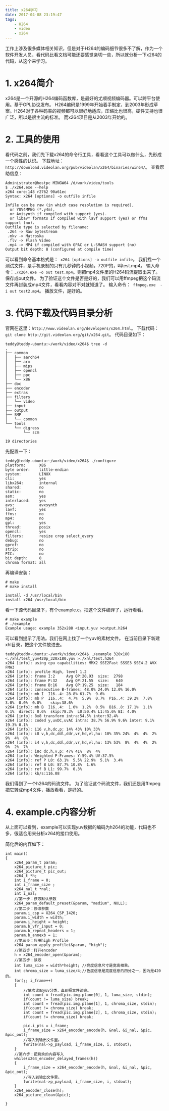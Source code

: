 ```yaml
---
title: x264学习
date: 2017-04-08 23:19:47
tags:
	- H264
	- video
	- x264
---
```

工作上涉及很多媒体相关知识，但是对于H264的编码细节很多不了解，作为一个软件开发人员，看代码比看文档可能还要感觉亲切一些，所以就分析一下x264的代码，从这个来学习。

# 1. x264简介
x264是一个开源的H264编码函数库，是最好的尤顺视频编码器。可以跨平台使用。基于GPL协议发布。
H264编码是1999年开始着手制定，到2003年形成草案。H264对于各种码率的视频都可以很好地适应，压缩比也很高，硬件支持也很广泛，所以是很主流的标准。
而x264项目是从2003年开始的。

# 2. 工具的使用
看代码之前，我们先下载x264的命令行工具，看看这个工具可以做什么，先形成一个感性的认识。
下载地址：`http://download.videolan.org/pub/videolan/x264/binaries/win64/`。
查看帮助信息：
```
Administrator@hostpc MINGW64 /d/work/video/tools
$ ./x264.exe --help
x264 core:148 r2762 90a61ec
Syntax: x264 [options] -o outfile infile

Infile can be raw (in which case resolution is required),
  or YUV4MPEG (*.y4m),
  or Avisynth if compiled with support (yes).
  or libav* formats if compiled with lavf support (yes) or ffms support (no).
Outfile type is selected by filename:
 .264 -> Raw bytestream
 .mkv -> Matroska
 .flv -> Flash Video
 .mp4 -> MP4 if compiled with GPAC or L-SMASH support (no)
Output bit depth: 8 (configured at compile time)
```
可以看到命令基本格式是：` x264 [options] -o outfile infile`。
我们找一个测试文件，是手机录制的只有几秒钟的小视频，720P的，叫test.mp4。
输入命令：`./x264.exe -o out test.mp4`。则把mp4文件里的H264码流提取出来了。保存成out文件。
为了验证这个文件是否是好的，我们可以用ffmpeg把这个码流文件再封装成mp4文件，看看内容对不对就知道了。
输入命令：` ffmpeg.exe  -i out test2.mp4`。
播放文件，是好的。


# 3. 代码下载及代码目录分析
官网在这里：`http://www.videolan.org/developers/x264.html`。
下载代码：`git clone http://git.videolan.org/git/x264.git`。
代码目录如下：
```
teddy@teddy-ubuntu:~/work/video/x264$ tree -d
.
├── common
│   ├── aarch64
│   ├── arm
│   ├── mips
│   ├── opencl
│   ├── ppc
│   └── x86
├── doc
├── encoder
├── extras
├── filters
│   └── video
├── input
├── output
├── SMP
│   └── common
└── tools
    └── digress
        └── scm

19 directories
```
先配置一下：
```
teddy@teddy-ubuntu:~/work/video/x264$ ./configure 
platform:      X86
byte order:    little-endian
system:        LINUX
cli:           yes
libx264:       internal
shared:        no
static:        no
asm:           yes
interlaced:    yes
avs:           avxsynth
lavf:          yes
ffms:          no
mp4:           no
gpl:           yes
thread:        posix
opencl:        yes
filters:       resize crop select_every 
debug:         no
gprof:         no
strip:         no
PIC:           no
bit depth:     8
chroma format: all
```
再编译安装：
```
# make
# make install

install -d /usr/local/bin
install x264 /usr/local/bin
```
看一下源代码目录下，有个example.c。把这个文件编译了，运行看看。
```
# make example
# ./example
Example usage: example 352x288 <input.yuv >output.h264
```
可以看到提示了用法。我们在网上找了一个yuv的素材文件。
在当前目录下新建xhl目录，把这个文件放进去。
```
teddy@teddy-ubuntu:~/work/video/x264$ ./example 320x180 <./xhl/test_yuv420p_320x180.yuv >./xhl/test.h264
x264 [info]: using cpu capabilities: MMX2 SSE2Fast SSSE3 SSE4.2 AVX FMA3
x264 [info]: profile High, level 1.2
x264 [info]: frame I:2     Avg QP:20.93  size:  2798
x264 [info]: frame P:32    Avg QP:21.55  size:   640
x264 [info]: frame B:16    Avg QP:19.25  size:   184
x264 [info]: consecutive B-frames: 48.0% 24.0% 12.0% 16.0%
x264 [info]: mb I  I16..4: 28.8% 61.7%  9.6%
x264 [info]: mb P  I16..4:  4.7%  5.9%  0.7%  P16..4: 39.2%  7.8%  3.0%  0.0%  0.0%    skip:38.6%
x264 [info]: mb B  I16..4:  1.0%  1.2%  0.5%  B16..8: 17.1%  1.1%  0.1%  direct: 0.6%  skip:78.3%  L0:50.4% L1:45.6% BI: 4.0%
x264 [info]: 8x8 transform intra:54.5% inter:92.4%
x264 [info]: coded y,uvDC,uvAC intra: 38.7% 56.9% 9.6% inter: 9.1% 19.3% 0.1%
x264 [info]: i16 v,h,dc,p: 14% 43% 10% 33%
x264 [info]: i8 v,h,dc,ddl,ddr,vr,hd,vl,hu: 10% 35% 24%  4%  4%  2%  9%  4%  8%
x264 [info]: i4 v,h,dc,ddl,ddr,vr,hd,vl,hu: 13% 53%  8%  4%  4%  2%  9%  2%  7%
x264 [info]: i8c dc,h,v,p: 47% 41%  8%  4%
x264 [info]: Weighted P-Frames: Y:59.4% UV:37.5%
x264 [info]: ref P L0: 63.1%  5.5% 22.9%  5.1%  3.4%
x264 [info]: ref B L0: 87.7% 10.8%  1.6%
x264 [info]: ref B L1: 99.7%  0.3%
x264 [info]: kb/s:116.08
```
我们得到了一个h264的码流文件。
为了验证这个码流文件，我们还是用ffmpeg把它转成mp4文件，播放看看，是好的。

# 4. example.c内容分析
从上面可以看到，example可以实现yuv数据的编码为h264的功能，代码也不多，很适合用来分析x264的接口使用。

简化后的内容如下：
```
int main()
{
	x264_param_t param;
	x264_picture_t pic;
	x264_picture_t pic_out;
	x264_t *h;
	int i_frame = 0;
	int i_frame_size ;
	x264_nal_t *nal;
	int i_nal;
	//第一步：获取默认参数
	x264_param_default_preset(&param, "medium", NULL);
	//第二步：修改参数
	param.i_csp = X264_CSP_I420;
	param.i_width = width;
	param.i_height = height;
	param.b_vfr_input = 0;
	param.b_repeat_headers = 1;
	param.b_annexb = 1;
	//第三步：应用high Profile
	x264_param_apply_profile(&param, "high");
	//第四步：打开encoder
	h = x264_encoder_open(&param);
	//第五步：读取
	int luma_size = width*height; //亮度信息尺寸是宽高相乘。
	int chroma_size = luma_size/4;//色度信息是亮度信息的四分之一，因为是420的。
	for(;; i_frame++)
	{
		//依次读取yuv分类，直到把文件读完。
		int count = fread(pic.img.plane[0], 1, luma_size, stdin);
		if(count != luma_size) break;
		int count = fread(pic.img.plane[1], 1, chroma_size, stdin);
		if(count != chroma_size) break;
		int count = fread(pic.img.plane[2], 1, chroma_size, stdin);
		if(count != chroma_size) break;
		
		pic.i_pts = i_frame;
		i_frame_size = x264_encoder_encode(h, &nal, &i_nal, &pic, &pic_out);
		//写入到输出文件里。
		fwrite(nal->p_payload, i_frame_size, i, stdout);
	}
	//第六步：把剩余的内容写入
	while(x264_encoder_delayed_frames(h))
	{
		i_frame_size = x264_encoder_encode(h, &nal, &i_nal, &pic, &pic_out);
		//写入到输出文件里。
		fwrite(nal->p_payload, i_frame_size, i, stdout);
	}
	x264_encoder_close(h);
	x264_picture_clean(&pic);
	
}
```


